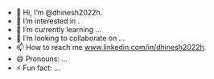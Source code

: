 - 👋 Hi, I’m @dhinesh2022h.
- 👀 I’m interested in .
- 🌱 I’m currently learning ...
- 💞️ I’m looking to collaborate on ...
- 📫 How to reach me www.linkedin.com/in/dhinesh2022h.
- 😄 Pronouns: ...
- ⚡ Fun fact: ...

<!---
dhinesh2022h/dhinesh2022h is a ✨ special ✨ repository because its `README.md` (this file) appears on your GitHub profile.
You can click the Preview link to take a look at your changes.
--->
